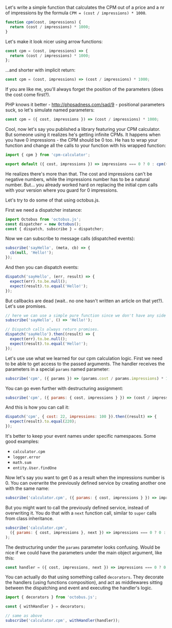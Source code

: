 Let's write a simple function that calculates the CPM out of a price and a nr of impressions by the formula `CPM = (cost / impressions) * 1000`.

```js
function cpm(cost, impressions) {
  return (cost / impressions) * 1000;
}
```

Let's make it look nicer using arrow functions:

```js
const cpm = (cost, impressions) => {
  return (cost / impressions) * 1000;
};
```

...and shorter with implicit return:

```js
const cpm = (cost, impressions) => (cost / impressions) * 1000;
```

If you are like me, you'll always forget the position of the parameters (does the cost come first?).

PHP knows it better - http://phpsadness.com/sad/9 - positional parameters suck, so let's simulate named parameters:

```js
const cpm = ({ cost, impressions }) => (cost / impressions) * 1000;
```

Cool, now let's say you published a library featuring your CPM calculator. But someone using it realizes he's getting infinite CPMs. It happens when you have 0 impressions - the CPM should be 0 too.
He has to wrap your function and change all the calls to your function with his wrapped function:


```js
import { cpm } from 'cpm-calculator';

export default ({ cost, impressions }) => impressions === 0 ? 0 : cpm({ cost, impressions });
```

He realizes there's more than that. The cost and impressions can't be negative numbers, while the impressions number has to be a natural number.
But... you already worked hard on replacing the initial cpm calls with your version where you guard for 0 impressions.

Let's try to do some of that using octobus.js.

First we need a dispatcher instance:

```js
import Octobus from 'octobus.js';
const dispatcher = new Octobus();
const { dispatch, subscribe } = dispatcher;
```

Now we can subscribe to message calls (dispatched events):

```js
subscribe('sayHello', (meta, cb) => {
  cb(null, 'Hello!');
});
```

And then you can dispatch events:

```js
dispatch('sayHello', (err, result) => {
  expect(err).to.be.null();
  expect(result).to.equal('Hello!');
});
```

But callbacks are dead (wait.. no one hasn't written an article on that yet?). Let's use promises.

```js
// here we can use a simple pure function since we don't have any side effects
subscribe('sayHello', () => 'Hello!');

// Dispatch calls always return promises.
dispatch('sayHello').then((result) => {
  expect(err).to.be.null();
  expect(result).to.equal('Hello!');
});
```

Let's use use what we learned for our cpm calculation logic.
First we need to be able to get access to the passed arguments. The handler receives the parameters in a special `params` named parameter:

```js
subscribe('cpm', ({ params }) => (params.cost / params.impressions) * 1000);
```

You can go even further with destructuring assignment:

```js
subscribe('cpm', ({ params: { cost, impressions } }) => (cost / impressions) * 1000);
```

And this is how you can call it:

```js
dispatch('cpm', { cost: 22, impressions: 100 }).then((result) => {
  expect(result).to.equal(220);
});
```

It's better to keep your event names under specific namespaces.
Some good examples:
- `calculator.cpm`
- `logger.error`
- `math.sum`
- `entity.User.findOne`

Now let's say you want to get 0 as a result when the impressions number is 0. You can overwrite the previously defined service by creating another one with the same name:

```js
subscribe('calculator.cpm', ({ params: { cost, impressions } }) => impressions === 0 ? 0 : (cost / impressions) * 1000);
```

But you might want to call the previously defined service, instead of overwriting it. You do that with a `next` function call, similar to `super` calls from class inheritance.
```js
subscribe('calculator.cpm',
  ({ params: { cost, impressions }, next }) => impressions === 0 ? 0 : next({ cost, impressions })
);
```

The destructuring under the `params` parameter looks confusing. Would be nice if we could have the parameters under the main object argument, like this:
```js
const handler = ({ cost, impressions, next }) => impressions === 0 ? 0 : next({ cost, impressions });
```

You can actually do that using something called `decorators`. They decorate the handlers (using functions composition), and act as middlewares sitting between the dispatching and event and executing the handler's logic.

```js
import { decorators } from 'octobus.js';

const { withHandler } = decorators;

// same as above
subscribe('calculator.cpm', withHandler(handler));
```
